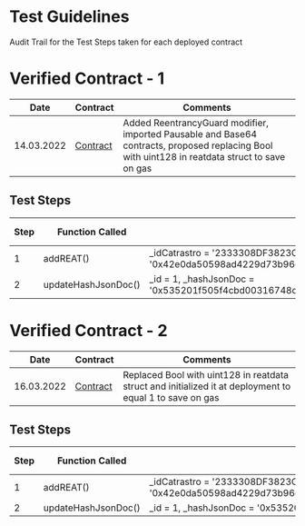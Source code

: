 # Test Guidelines

Audit Trail for the Test Steps taken for each deployed contract


# Verified Contract - 1

| Date | Contract | Comments |
| ---- | -------- | -------- |
| 14.03.2022 | [Contract](https://rinkeby.etherscan.io/address/0xD5feF439D07a66A86bF3fd61D17758f9E813B53b#code) | Added ReentrancyGuard modifier, imported Pausable and Base64 contracts, proposed replacing Bool with uint128 in reatdata struct to save on gas |

## Test Steps

| Step | Function Called | Input | Output | Gas Consumed |
| ---- | -------- | -------- | -------- | -------- |
| 1 | addREAT() | _idCatrastro = '2333308DF3823C0093LW', _hashJsonToken = '0x42e0da50598ad4229d73b96e097a2f1d988b6ec35e3cb26cced523a27ba58e2e' | [Success](https://rinkeby.etherscan.io/tx/0x5036e5991a92419c1453e3d32e934d52e31061ec57c8d9de16c8dab21ce72e55) | 236,365 |
| 2 | updateHashJsonDoc() | _id = 1, _hashJsonDoc = '0x535201f505f4cbd00316748c5ffc6cd7324552c50b884184fc290c1b5a47bddd' | [Success](https://rinkeby.etherscan.io/tx/0x53025fe2266c09babaeef60d92f0fd35f80137c5cb01ff6391b2ad1345ce59cb) | 175,552 |


# Verified Contract - 2

| Date | Contract | Comments |
| ---- | -------- | -------- |
| 16.03.2022 | [Contract](https://rinkeby.etherscan.io/address/0xc9A6D56d40D22A8Af1293A4292e3e93855899398#code) | Replaced Bool with uint128 in reatdata struct and initialized it at deployment to equal 1 to save on gas |

## Test Steps

| Step | Function Called | Input | Output | Gas Consumed |
| ---- | -------- | -------- | -------- | -------- |
| 1 | addREAT() | _idCatrastro = '2333308DF3823C0093LW', _hashJsonToken = '0x42e0da50598ad4229d73b96e097a2f1d988b6ec35e3cb26cced523a27ba58e2e' | [Success](https://rinkeby.etherscan.io/tx/0x52893bd3f5ffc3cd5e9368c21b159483603a677afe6b547942d13a70c8ad28ce) | 234,158 |
| 2 | updateHashJsonDoc() | _id = 1, _hashJsonDoc = '0x535201f505f4cbd00316748c5ffc' | [Success](https://rinkeby.etherscan.io/tx/0xa72044764c7f2093b36fac93da69ff88a4a4625e9c7dc87e9e0986a9e788097e) |  29,803 |